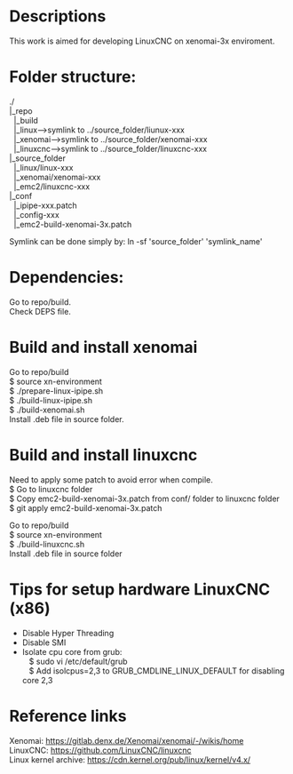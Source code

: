 # Descriptions
This work is aimed for developing LinuxCNC on xenomai-3x enviroment.  

# Folder structure:
./  
 |_repo  
 &nbsp;&nbsp;|_build  
 &nbsp;&nbsp;|_linux-->symlink to ../source_folder/liunux-xxx  
 &nbsp;&nbsp;|_xenomai-->symlink to ../source_folder/xenomai-xxx  
 &nbsp;&nbsp;|_linuxcnc-->symlink to ../source_folder/linuxcnc-xxx  
 |_source_folder  
 &nbsp;&nbsp;|_linux/linux-xxx  
 &nbsp;&nbsp;|_xenomai/xenomai-xxx  
 &nbsp;&nbsp;|_emc2/linuxcnc-xxx  
 |_conf  
 &nbsp;&nbsp;|_ipipe-xxx.patch  
 &nbsp;&nbsp;|_config-xxx  
 &nbsp;&nbsp;|_emc2-build-xenomai-3x.patch  

Symlink can be done simply by: ln -sf 'source_folder' 'symlink_name'  
	
# Dependencies:
 Go to repo/build.  
 Check DEPS file.  
 
# Build and install xenomai
Go to repo/build  
 $ source xn-environment  
 $ ./prepare-linux-ipipe.sh  
 $ ./build-linux-ipipe.sh  
 $ ./build-xenomai.sh  
Install .deb file in source folder.  
 
# Build and install linuxcnc
Need to apply some patch to avoid error when compile.  
 $ Go to linuxcnc folder  
 $ Copy emc2-build-xenomai-3x.patch from conf/ folder to linuxcnc folder   
 $ git apply emc2-build-xenomai-3x.patch  

Go to repo/build  
 $ source xn-environment  
 $ ./build-linuxcnc.sh  
Install .deb file in source folder 

# Tips for setup hardware LinuxCNC (x86)
 * Disable Hyper Threading  
 * Disable SMI  
 * Isolate cpu core from grub:  
&nbsp;&nbsp;&nbsp;$ sudo vi /etc/default/grub  
&nbsp;&nbsp;&nbsp;$ Add isolcpus=2,3 to GRUB_CMDLINE_LINUX_DEFAULT for disabling core 2,3  

# Reference links
Xenomai: https://gitlab.denx.de/Xenomai/xenomai/-/wikis/home  
LinuxCNC: https://github.com/LinuxCNC/linuxcnc  
Linux kernel archive: https://cdn.kernel.org/pub/linux/kernel/v4.x/  
